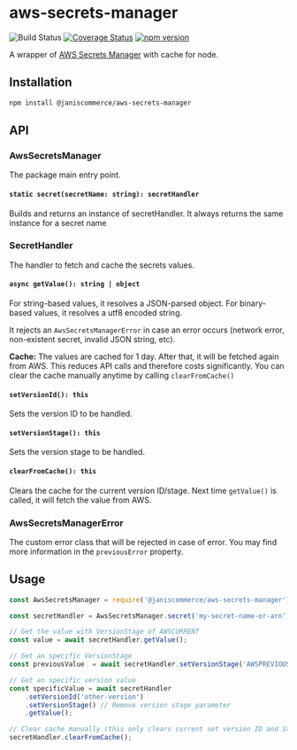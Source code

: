 # aws-secrets-manager

![Build Status](https://github.com/janis-commerce/aws-secrets-manager/workflows/Build%20Status/badge.svg)
[![Coverage Status](https://coveralls.io/repos/github/janis-commerce/aws-secrets-manager/badge.svg?branch=master)](https://coveralls.io/github/janis-commerce/aws-secrets-manager?branch=master)
[![npm version](https://badge.fury.io/js/%40janiscommerce%2Faws-secrets-manager.svg)](https://www.npmjs.com/package/@janiscommerce/aws-secrets-manager)

A wrapper of [AWS Secrets Manager](https://docs.aws.amazon.com/AWSJavaScriptSDK/latest/AWS/SecretsManager.html) with cache for node.

## Installation

```sh
npm install @janiscommerce/aws-secrets-manager
```

## API

### AwsSecretsManager

The package main entry point.

#### `static secret(secretName: string): secretHandler`

Builds and returns an instance of secretHandler. It always returns the same instance for a secret name

### SecretHandler

The handler to fetch and cache the secrets values.

#### `async getValue(): string | object`

For string-based values, it resolves a JSON-parsed object. For binary-based values, it resolves a utf8 encoded string.

It rejects an `AwsSecretsManagerError` in case an error occurs (network error, non-existent secret, invalid JSON string, etc).

**Cache:** The values are cached for 1 day. After that, it will be fetched again from AWS. This reduces API calls and therefore costs significantly. You can clear the cache manually anytime by calling `clearFromCache()`

#### `setVersionId(): this`

Sets the version ID to be handled.

#### `setVersionStage(): this`

Sets the version stage to be handled.

#### `clearFromCache(): this`

Clears the cache for the current version ID/stage. Next time `getValue()` is called, it will fetch the value from AWS.

### AwsSecretsManagerError

The custom error class that will be rejected in case of error. You may find more information in the `previousError` property.

## Usage

```js
const AwsSecretsManager = require('@janiscommerce/aws-secrets-manager');

const secretHandler = AwsSecretsManager.secret('my-secret-name-or-arn');

// Get the value with VersionStage of AWSCURRENT
const value = await secretHandler.getValue();

// Get an specific VersionStage
const previousValue  = await secretHandler.setVersionStage('AWSPREVIOUS');

// Get an specific version value
const specificValue = await secretHandler
	.setVersionId('other-version')
	.setVersionStage() // Remove version stage parameter
	.getValue();

// Clear cache manually (this only clears current set version ID and Stage)
secretHandler.clearFromCache();
```
